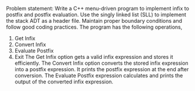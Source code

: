 Problem statement:
Write a C++ menu-driven program to implement infix to postfix and postfix evaluation. Use the singly linked list (SLL) to implement the stack ADT as a header file. Maintain proper boundary conditions and follow good coding practices. The program has the following operations,
1. Get Infix
2. Convert Infix
3. Evaluate Postfix
4. Exit
The Get Infix option gets a valid infix expression and stores it efficiently.
The Convert Infix option converts the stored infix expression into a postfix expression. It prints the postfix expression at the end after conversion.
The Evaluate Postfix expression calculates and prints the output of the converted infix expression.

